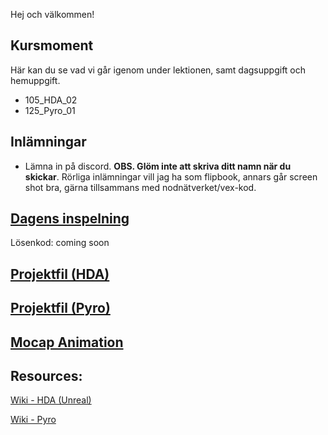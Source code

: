 Hej och välkommen!

## Kursmoment
Här kan du se vad vi går igenom under lektionen, samt dagsuppgift och hemuppgift.

* 105_HDA_02
* 125_Pyro_01

## Inlämningar

- Lämna in på discord. **OBS. Glöm inte att skriva ditt namn när du skickar**. Rörliga inlämningar vill jag ha som flipbook, annars går screen shot bra, gärna tillsammans med nodnätverket/vex-kod.

## [Dagens inspelning](https://zoom.us/rec/share/8JZivogS8f9wonbBCAZdj8Uw2Lp_q-yWkc6vuhg5Ov2b6FIprpvrJeWWwnVNlSnz.FUqVve5Toxg9vtq1)

Lösenkod: coming soon

## <a id="raw-url" target="_blank" href="https://raw.githubusercontent.com/Studio-Konkret/Technical-Direction/master/Nackademin/DAG_10/Dag10_hda_ue.hiplc">Projektfil (HDA)</a>

## <a id="raw-url" target="_blank" href="https://raw.githubusercontent.com/Studio-Konkret/Technical-Direction/master/Nackademin/DAG_10/Dag10_pyro.hiplc">Projektfil (Pyro)</a>

## <a id="raw-url" target="_blank" href="https://raw.githubusercontent.com/Studio-Konkret/Technical-Direction/master/Nackademin/DAG_10/Standing Torch Burn Webs.fbx">Mocap Animation</a>


## Resources:
[Wiki - HDA (Unreal)](https://github.com/Studio-Konkret/Technical-Direction/wiki/HDA-(Unreal-Engine))

[Wiki - Pyro](https://github.com/Studio-Konkret/Technical-Direction/wiki/Pyro)
